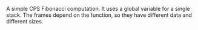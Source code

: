 A simple CPS Fibonacci computation. It uses a global variable for a single stack.
The frames depend on the function, so they have different data and different sizes.
